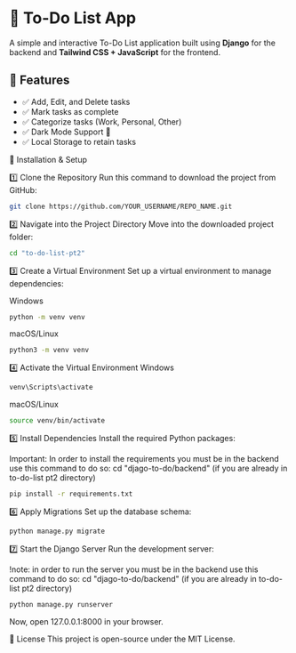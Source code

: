 # 📝 To-Do List App  
A simple and interactive To-Do List application built using **Django** for the backend and **Tailwind CSS + JavaScript** for the frontend.  

## 🌟 Features  
- ✅ Add, Edit, and Delete tasks  
- ✅ Mark tasks as complete  
- ✅ Categorize tasks (Work, Personal, Other)  
- ✅ Dark Mode Support 🌙  
- ✅ Local Storage to retain tasks  

🚀 Installation & Setup

1️⃣ Clone the Repository
Run this command to download the project from GitHub:

```bash
git clone https://github.com/YOUR_USERNAME/REPO_NAME.git
```

2️⃣ Navigate into the Project Directory
Move into the downloaded project folder:
```bash
cd "to-do-list-pt2"
```

3️⃣ Create a Virtual Environment
Set up a virtual environment to manage dependencies:

Windows
```bash
python -m venv venv
```

macOS/Linux
```bash
python3 -m venv venv
```
4️⃣ Activate the Virtual Environment
Windows
```bash
venv\Scripts\activate
```
macOS/Linux
```bash
source venv/bin/activate
```

5️⃣ Install Dependencies
Install the required Python packages:

Important: In order to install the requirements you must be in the backend use this command to do so: cd "djago-to-do/backend" (if you are already in to-do-list pt2 directory)

```bash
pip install -r requirements.txt
```
6️⃣ Apply Migrations
Set up the database schema:
```bash
python manage.py migrate
```

7️⃣ Start the Django Server
Run the development server:

!note: in order to run the server you must be in the backend use this command to do so: cd "djago-to-do/backend" (if you are already in to-do-list pt2 directory)

```bash
python manage.py runserver
```
Now, open 127.0.0.1:8000 in your browser.

📜 License
This project is open-source under the MIT License.



